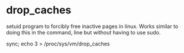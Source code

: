 drop_caches
===========

setuid program to forcibly free inactive pages in linux. Works similar to doing this in the command, line but without having to use sudo.

sync; echo 3 > /proc/sys/vm/drop_caches

